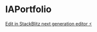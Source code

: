 # IAPortfolio

[Edit in StackBlitz next generation editor ⚡️](https://stackblitz.com/~/github.com/imranalidina/IAPortfolio)